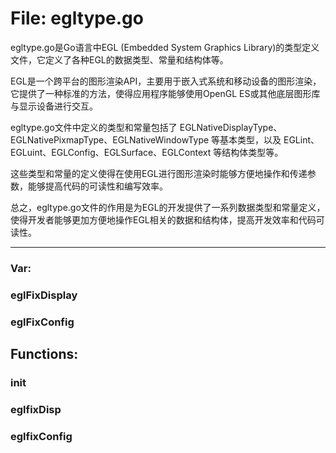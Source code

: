 # File: egltype.go

egltype.go是Go语言中EGL (Embedded System Graphics Library)的类型定义文件，它定义了各种EGL的数据类型、常量和结构体等。

EGL是一个跨平台的图形渲染API，主要用于嵌入式系统和移动设备的图形渲染，它提供了一种标准的方法，使得应用程序能够使用OpenGL ES或其他底层图形库与显示设备进行交互。

egltype.go文件中定义的类型和常量包括了 EGLNativeDisplayType、EGLNativePixmapType、EGLNativeWindowType 等基本类型，以及 EGLint、EGLuint、EGLConfig、EGLSurface、EGLContext 等结构体类型等。

这些类型和常量的定义使得在使用EGL进行图形渲染时能够方便地操作和传递参数，能够提高代码的可读性和编写效率。

总之，egltype.go文件的作用是为EGL的开发提供了一系列数据类型和常量定义，使得开发者能够更加方便地操作EGL相关的数据和结构体，提高开发效率和代码可读性。




---

### Var:

### eglFixDisplay





### eglFixConfig





## Functions:

### init





### eglfixDisp





### eglfixConfig





